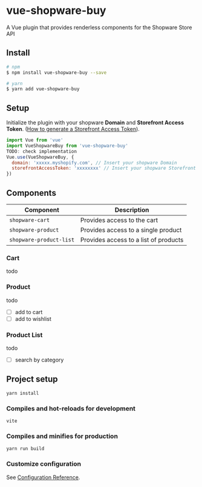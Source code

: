 # vue-shopware-buy
A Vue plugin that provides renderless components for the Shopware Store API

## Install
```bash
# npm
$ npm install vue-shopware-buy --save

# yarn
$ yarn add vue-shopware-buy
```

## Setup
Initialize the plugin with your shopware __Domain__ and __Storefront Access Token__. ([How to generate a Storefront Access Token](https://docs.shopware.com/en/shopware-6-en/settings/saleschannel#api-access)).
```js
import Vue from 'vue'
import VueShopwareBuy from 'vue-shopware-buy'
TODO: check implementation
Vue.use(VueShopwareBuy, {
  domain: 'xxxxx.myshopify.com', // Insert your shopware Domain
  storefrontAccessToken: 'xxxxxxxx' // Insert your shopware Storefront Access Token
})
```

## Components
Component | Description
--- | ---
`shopware-cart` | Provides access to the cart
`shopware-product` | Provides access to a single product
`shopware-product-list` | Provides access to a list of products

### Cart
todo

### Product
todo
- [ ] add to cart
- [ ] add to wishlist

### Product List
todo
- [ ] search by category

## Project setup
```
yarn install
```

### Compiles and hot-reloads for development
```
vite
```

### Compiles and minifies for production
```
yarn run build
```

### Customize configuration
See [Configuration Reference](https://cli.vuejs.org/config/).